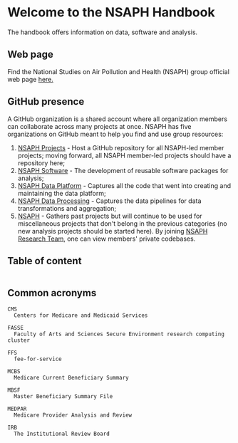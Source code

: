# Welcome to the NSAPH Handbook 

The handbook offers information on data, software and analysis.

## Web page

Find the National Studies on Air Pollution and Health (NSAPH) group official web page [here.](https://www.hsph.harvard.edu/nsaph/)

## GitHub presence

A GitHub organization is a shared account where all organization members can collaborate across many projects at once. NSAPH has five organizations on GitHub meant to help you find and use group resources:

1. [NSAPH Projects](https://github.com/NSAPH-Projects) - Host a GitHub repository for all NSAPH-led member projects; moving forward, all NSAPH member-led projects should have a repository here;
2. [NSAPH Software](https://github.com/orgs/NSAPH-Software) - The development of reusable software packages for analysis; 
3. [NSAPH Data Platform](https://github.com/NSAPH-Data-Platform) - Captures all the code that went into creating and maintaining the data platform; 
4. [NSAPH Data Processing](https://github.com/NSAPH-Data-Processing) - Captures the data pipelines for data transformations and aggregation;
5. [NSAPH](https://github.com/NSAPH) - Gathers past projects but will continue to be used for miscellaneous projects that don't belong in the previous categories (no new analysis projects should be started here). By joining [NSAPH Research Team](https://github.com/orgs/NSAPH/teams/research), one can view members' private codebases.

## Table of content

```{tableofcontents}
```

## Common acronyms

```{glossary}
CMS
  Centers for Medicare and Medicaid Services
  
FASSE
  Faculty of Arts and Sciences Secure Environment research computing cluster
  
FFS
  fee-for-service

MCBS
  Medicare Current Beneficiary Summary

MBSF
  Master Beneficiary Summary File

MEDPAR
  Medicare Provider Analysis and Review
  
IRB
  The Institutional Review Board
```
